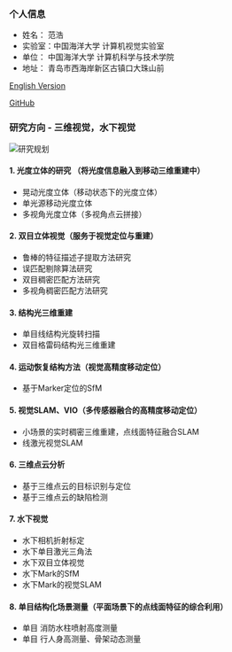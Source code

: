 ### 个人信息
- 姓名： 范浩
- 实验室：中国海洋大学 计算机视觉实验室
- 单位： 中国海洋大学 计算机科学与技术学院
- 地址： 青岛市西海岸新区古镇口大珠山前

<a href="/index-en.html"> English Version </a>

<a href="https://github.com/fanhao"> GitHub </a>

### 研究方向 - 三维视觉，水下视觉
![研究规划](https://user-images.githubusercontent.com/57893728/162727493-a789eaa0-d145-4488-8591-4524c7b23228.png)

#### 1. 光度立体的研究 （将光度信息融入到移动三维重建中）
- 晃动光度立体（移动状态下的光度立体）
- 单光源移动光度立体
- 多视角光度立体（多视角点云拼接）

#### 2. 双目立体视觉（服务于视觉定位与重建）
- 鲁棒的特征描述子提取方法研究
- 误匹配剔除算法研究
- 双目稠密匹配方法研究
- 多视角稠密匹配方法研究

#### 3. 结构光三维重建
- 单目线结构光旋转扫描
- 双目格雷码结构光三维重建

#### 4. 运动恢复结构方法（视觉高精度移动定位）
- 基于Marker定位的SfM

#### 5. 视觉SLAM、VIO（多传感器融合的高精度移动定位）
- 小场景的实时稠密三维重建，点线面特征融合SLAM
- 线激光视觉SLAM

#### 6. 三维点云分析
- 基于三维点云的目标识别与定位
- 基于三维点云的缺陷检测
 
#### 7. 水下视觉
- 水下相机折射标定
- 水下单目激光三角法
- 水下双目立体视觉
- 水下Mark的SfM
- 水下Mark的视觉SLAM

#### 8. 单目结构化场景测量（平面场景下的点线面特征的综合利用）
- 单目 消防水柱喷射高度测量
- 单目 行人身高测量、骨架动态测量






